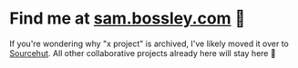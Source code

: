 # Find me at [sam.bossley.com](https://sam.bossley.com) :wave:
If you're wondering why "x project" is archived, I've likely moved it over to [Sourcehut](https://git.sr.ht/~bossley9). All other collaborative projects already here will stay here 🙂
